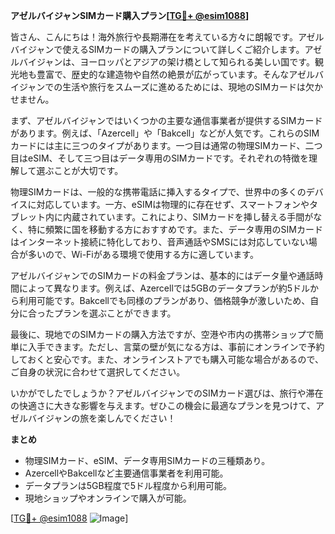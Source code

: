 **アゼルバイジャンSIMカード購入プラン[[TG💪+ @esim1088](https://t.me/s/esim1088)]**

皆さん、こんにちは！海外旅行や長期滞在を考えている方々に朗報です。アゼルバイジャンで使えるSIMカードの購入プランについて詳しくご紹介します。アゼルバイジャンは、ヨーロッパとアジアの架け橋として知られる美しい国です。観光地も豊富で、歴史的な建造物や自然の絶景が広がっています。そんなアゼルバイジャンでの生活や旅行をスムーズに進めるためには、現地のSIMカードは欠かせません。

まず、アゼルバイジャンではいくつかの主要な通信事業者が提供するSIMカードがあります。例えば、「Azercell」や「Bakcell」などが人気です。これらのSIMカードには主に三つのタイプがあります。一つ目は通常の物理SIMカード、二つ目はeSIM、そして三つ目はデータ専用のSIMカードです。それぞれの特徴を理解して選ぶことが大切です。

物理SIMカードは、一般的な携帯電話に挿入するタイプで、世界中の多くのデバイスに対応しています。一方、eSIMは物理的に存在せず、スマートフォンやタブレット内に内蔵されています。これにより、SIMカードを挿し替える手間がなく、特に頻繁に国を移動する方におすすめです。また、データ専用のSIMカードはインターネット接続に特化しており、音声通話やSMSには対応していない場合が多いので、Wi-Fiがある環境で使用する方に適しています。

アゼルバイジャンでのSIMカードの料金プランは、基本的にはデータ量や通話時間によって異なります。例えば、Azercellでは5GBのデータプランが約5ドルから利用可能です。Bakcellでも同様のプランがあり、価格競争が激しいため、自分に合ったプランを選ぶことができます。

最後に、現地でのSIMカードの購入方法ですが、空港や市内の携帯ショップで簡単に入手できます。ただし、言葉の壁が気になる方は、事前にオンラインで予約しておくと安心です。また、オンラインストアでも購入可能な場合があるので、ご自身の状況に合わせて選択してください。

いかがでしたでしょうか？アゼルバイジャンでのSIMカード選びは、旅行や滞在の快適さに大きな影響を与えます。ぜひこの機会に最適なプランを見つけて、アゼルバイジャンの旅を楽しんでください！

**まとめ**
- 物理SIMカード、eSIM、データ専用SIMカードの三種類あり。
- AzercellやBakcellなど主要通信事業者を利用可能。
- データプランは5GB程度で5ドル程度から利用可能。
- 現地ショップやオンラインで購入が可能。

[[TG💪+ @esim1088](https://t.me/s/esim1088) ![Image](https://i.postimg.cc/Y0z9fWf4/image.png)]